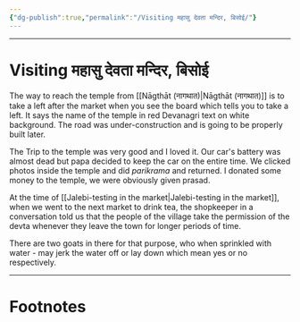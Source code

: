 ```yaml
---
{"dg-publish":true,"permalink":"/Visiting महासु देवता मन्दिर, बिसोई/"}
---
```



---
# Visiting महासु देवता मन्दिर, बिसोई

The way to reach the temple from [[Nāgthāt (नागथात)\|Nāgthāt (नागथात)]] is to take a left after the market when you see the board which tells you to take a left. It says the name of the temple in red Devanagri text on white background. The road was under-construction and is going to be properly built later.

The Trip to the temple was very good and I loved it. Our car's battery was almost dead but papa decided to keep the car on the entire time. We clicked photos inside the temple and did *parikrama* and returned. I donated some money to the temple, we were obviously given prasad.

At the time of [[Jalebi-testing in the market\|Jalebi-testing in the market]], when we went to the next market to drink tea, the shopkeeper in a conversation told us that the people of the village take the permission of the devta whenever they leave the town for longer periods of time.

There are two goats in there for that purpose, who when sprinkled with water - may jerk the water off or lay down which mean yes or no respectively.



---
# Footnotes